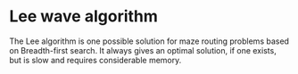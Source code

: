 # Lee wave algorithm
The Lee algorithm is one possible solution for maze routing problems based on Breadth-first search. It always gives an optimal solution, if one exists, but is slow and requires considerable memory.
